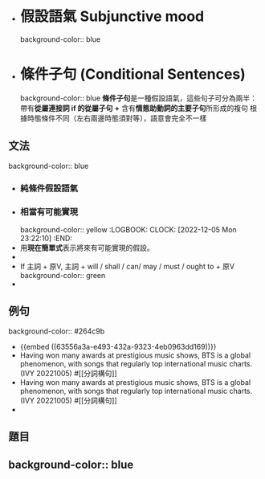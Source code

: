 - # 假設語氣 Subjunctive mood
  background-color:: blue
- # 條件子句 (Conditional Sentences)
  background-color:: blue
  **條件子句**是一種假設語氣，這些句子可分為兩半：
  帶有**從屬連接詞 if 的從屬子句** **+** 含有**情態助動詞的主要子句**所形成的複句
  根據時態條件不同（左右兩邊時態須對等），語意會完全不一樣
## 文法
background-color:: blue
- ### 純條件假設語氣
- ### 相當有可能實現
  background-color:: yellow
  :LOGBOOK:
  CLOCK: [2022-12-05 Mon 23:22:10]
  :END:
- 用**現在簡單式**表示將來有可能實現的假設。
-
- If 主詞 + 原V, 主詞 + will / shall / can/ may / must / ought to + 原V
  background-color:: green
-
## 例句
background-color:: #264c9b
- {{embed ((63556a3a-e493-432a-9323-4eb0963dd169))}}
- Having won many awards at prestigious music shows, BTS is a global phenomenon, with songs
  that regularly top international music charts. (IVY 20221005) #[[分詞構句]]
- Having won many awards at prestigious music shows, BTS is a global phenomenon, with songs
  that regularly top international music charts. (IVY 20221005) #[[分詞構句]]
-
## 題目
background-color:: blue
-